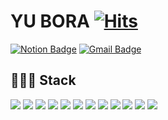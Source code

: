 
# YU BORA [![Hits](https://hits.seeyoufarm.com/api/count/incr/badge.svg?url=https%3A%2F%2Fgithub.com%2Fyubora&count_bg=%234B2C96&title_bg=%234B2C96&icon=&icon_color=%23E7E7E7&title=welcome%E2%9C%A8&edge_flat=true)](https://hits.seeyoufarm.com)

[![Notion Badge](https://img.shields.io/badge/Notion-3A3A3A?style=flat-square&logo=Notion&logoColor=white&link=to:https://spectacled-ellipse-76d.notion.site/_-6e65c1eb648144c788aff14ed627a8db)](https://spectacled-ellipse-76d.notion.site/_-6e65c1eb648144c788aff14ed627a8db)
[![Gmail Badge](https://img.shields.io/badge/purple29b@gmail.com-d14836?style=flat-square&logo=Gmail&logoColor=white&link=mailto:purple29b@gmail.com)](mailto:kimsh1691@gmail.com)


<!--
[![Naver Badge](https://img.shields.io/badge/purple29b@naver.com-03C75A?style=flat-square&logo=Naver&logoColor=white&link=mailto:purple29b@naver.com)](mailto:rlatngus1691@naver.com)
[![Kakao Badge](https://img.shields.io/badge/project8@kakao.com-FFCD00?style=flat-square&logo=Kakao&logoColor=black&link=mailto:project8@kakao.com)](mailto:project8@kakao.com)
-->





##

<!-- ### Hi there 👋 -->
<!--
**yubora/yubora** is a ✨ _special_ ✨ repository because its `README.md` (this file) appears on your GitHub profile.

Here are some ideas to get you started:

- 🔭 I’m currently working on ...
- 🌱 I’m currently learning ...
- 👯 I’m looking to collaborate on ...
- 🤔 I’m looking for help with ...
- 💬 Ask me about ...
- 📫 How to reach me: ...
- 😄 Pronouns: ...
- ⚡ Fun fact: ...
-->

## 👩🏻‍💻 Stack
<p>
  <img src="https://img.shields.io/badge/Spring-6DB33F?style=flat-square&logo=Spring&logoColor=white"> <!--spring-->
  <img src="https://img.shields.io/badge/Spring Boot-6DB33F?style=flat-square&logo=Spring Boot&logoColor=white"> <!--spring boot-->
    <img src="https://img.shields.io/badge/Java-007396?style=flat-square&logo=Java&logoColor=white"> <!--java-->
  <img src="https://img.shields.io/badge/MySQL-4479A1?style=flat-square&logo=MySQL&logoColor=white"> <!--mysql-->
    <img src="https://img.shields.io/badge/Oracle-F80000?style=flat-square&logo=Oracle&logoColor=white"> <!--oracle-->
  <img src="https://img.shields.io/badge/JavaScript-F7DF1E?style=flat-square&logo=JavaScript&logoColor=black"> <!--js-->
  <img src="https://img.shields.io/badge/Vue.js-4FC08D?style=flat-square&logo=Vue.js&logoColor=white"> <!--vue-->
  <img src="https://img.shields.io/badge/jQeury-0769AD?style=flat-square&logo=jQuery&logoColor=white"> <!--jquery-->
  <img src="https://img.shields.io/badge/HTML-E34F26?style=flat-square&logo=HTML5&logoColor=white"> <!--html-->
  <img src="https://img.shields.io/badge/CSS-1572B6?style=flat-square&logo=CSS3&logoColor=white"> <!--css-->
  <img src="https://img.shields.io/badge/Git-F05032?style=flat-square&logo=Git&logoColor=white"> <!--git-->
    <img src="https://img.shields.io/badge/IntelliJ IDEA-000000?style=flat-square&logo=IntelliJ IDEA&logoColor=white"> <!--intelliJ-->
</p>
